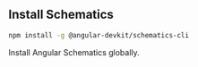 ## Install Schematics

```bash
npm install -g @angular-devkit/schematics-cli 
```

Install Angular Schematics globally. 